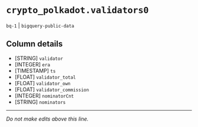 # `crypto_polkadot.validators0`
`bq-1` | `bigquery-public-data`

## Column details
* [STRING]    `validator`
* [INTEGER]   `era`
* [TIMESTAMP] `ts`
* [FLOAT]     `validator_total`
* [FLOAT]     `validator_own`
* [FLOAT]     `validator_commission`
* [INTEGER]   `nominatorCnt`
* [STRING]    `nominators`

-------------------------------------------------------------------------------
*Do not make edits above this line.*

